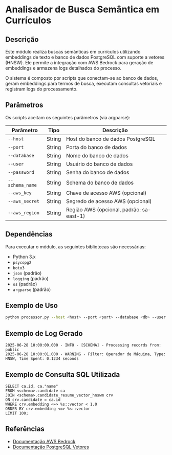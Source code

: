 # Analisador de Busca Semântica em Currículos

## Descrição
Este módulo realiza buscas semânticas em currículos utilizando embeddings de texto e banco de dados PostgreSQL com suporte a vetores (HNSW). Ele permite a integração com AWS Bedrock para geração de embeddings e armazena logs detalhados do processo.

O sistema é composto por scripts que conectam-se ao banco de dados, geram embeddings para termos de busca, executam consultas vetoriais e registram logs do processamento.

## Parâmetros
Os scripts aceitam os seguintes parâmetros (via argparse):

| Parâmetro         | Tipo   | Descrição |
|-------------------|--------|-----------|
| `--host`          | String | Host do banco de dados PostgreSQL |
| `--port`          | String | Porta do banco de dados |
| `--database`      | String | Nome do banco de dados |
| `--user`          | String | Usuário do banco de dados |
| `--password`      | String | Senha do banco de dados |
| `--schema_name`   | String | Schema do banco de dados |
| `--aws_key`       | String | Chave de acesso AWS (opcional) |
| `--aws_secret`    | String | Segredo de acesso AWS (opcional) |
| `--aws_region`    | String | Região AWS (opcional, padrão: sa-east-1) |

## Dependências
Para executar o módulo, as seguintes bibliotecas são necessárias:
- Python 3.x
- `psycopg2`
- `boto3`
- `json` (padrão)
- `logging` (padrão)
- `os` (padrão)
- `argparse` (padrão)

## Exemplo de Uso
```sh
python processor.py --host <host> --port <port> --database <db> --user <user> --password <pwd> --schema_name <schema> --aws_key <key> --aws_secret <secret> --aws_region <region>
```

## Exemplo de Log Gerado
```
2025-06-28 10:00:00,000 - INFO - [SCHEMA] - Processing records from: public
2025-06-28 10:00:01,000 - WARNING - Filter: Operador de Máquina, Type: HNSW, Time Spent: 0.1234 seconds
```

## Exemplo de Consulta SQL Utilizada
```
SELECT ca.id, ca."name" 
FROM <schema>.candidate ca 
JOIN <schema>.candidate_resume_vector_hnswm crv 
ON crv.candidate = ca.id            
WHERE crv.embedding <=> %s::vector < 1.0
ORDER BY crv.embedding <=> %s::vector 
LIMIT 100;
```

## Referências
- [Documentação AWS Bedrock](https://docs.aws.amazon.com/bedrock/)
- [Documentação PostgreSQL Vetores](https://github.com/pgvector/pgvector)
